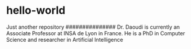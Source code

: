 # hello-world
Just another repository
###############
Dr. Daoudi is currently an Associate Professor at INSA de Lyon in France. He is a PhD in Computer Science and researcher in Artificial Intelligence
